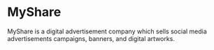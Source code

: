 # MyShare
MyShare is a digital advertisement company which sells social media advertisements campaigns, banners, and digital artworks.

